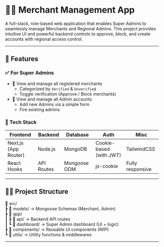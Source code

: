 # 🧑‍💼 Merchant Management App

A full-stack, role-based web application that enables Super Admins to seamlessly manage Merchants and Regional Admins. This project provides intuitive UI and powerful backend controls to approve, block, and create accounts with regional access control.

---

## 🚀 Features

### ✅ For Super Admins
- 🔎 View and manage all registered merchants
  - Categorized by `Verified` & `Unverified`
  - Toggle verification (Approve / Block merchants)
- 👥 View and manage all Admin accounts
  - Add new Admins via a simple form
  - Fire existing admins

### 🧰 Tech Stack

| Frontend           | Backend   | Database | Auth                 | Misc             |
|--------------------|-----------|----------|----------------------|------------------|
| Next.js (App Router) | Node.js   | MongoDB  | Cookie-based (with JWT) | TailwindCSS      |
| React Hooks        | API Routes| Mongoose ODM | js-cookie          | Fully responsive|

---

## 🧑‍💻 Project Structure

📁 src/  
┣ 📁 models/ → Mongoose Schemas (Merchant, Admin)  
┣ 📁 app/  
┃ ┣ 📁 api/ → Backend API routes  
┃ ┗ 📁 dashboard/ → Super Admin dashboard (UI + logic)  
┣ 📁 components/ → Reusable UI components (WIP)  
┗ 📁 utils/ → Utility functions & middlewares

---
